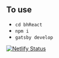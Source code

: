 ## To use
- ```cd bhReact ```
- ```npm i ```
- ```gatsby develop```

[![Netlify Status](https://api.netlify.com/api/v1/badges/41961698-25c2-46c0-8ddf-3824a6b27523/deploy-status)](https://app.netlify.com/sites/clee-bhdev/deploys)